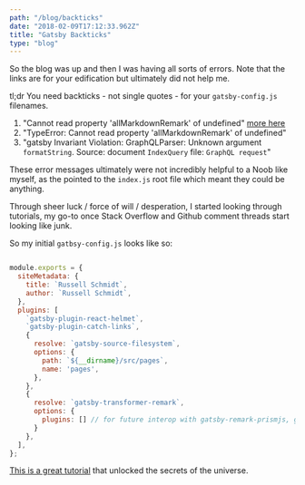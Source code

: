 ```yaml
---
path: "/blog/backticks"
date: "2018-02-09T17:12:33.962Z"
title: "Gatsby Backticks"
type: "blog"
---
```


So the blog was up and then I was having all sorts of errors. Note that the links are for your edification but ultimately did not help me.

tl;dr
You need backticks - not single quotes - for your `gatsby-config.js` filenames.

1. "Cannot read property 'allMarkdownRemark' of undefined" [more here](https://github.com/DSchau/gatsby-blog-starter-kit/issues/9)
2. "TypeError: Cannot read property 'allMarkdownRemark' of undefined"
3. "gatsby Invariant Violation: GraphQLParser: Unknown argument `formatString`. Source: document `IndexQuery` file: `GraphQL request`"

These error messages ultimately were not incredibly helpful to a Noob like myself, as the pointed to the `index.js` root file which meant they could be anything.

Through sheer luck / force of will / desperation, I started looking through tutorials, my go-to once Stack Overflow and Github comment threads start looking like junk.   

So my initial `gatbsy-config.js` looks like so:

```javascript

module.exports = {
  siteMetadata: {
    title: `Russell Schmidt`,
    author: `Russell Schmidt`,
  },
  plugins: [
    `gatsby-plugin-react-helmet`,
    `gatsby-plugin-catch-links`,
    {
      resolve: `gatsby-source-filesystem`,
      options: {
        path: `${__dirname}/src/pages`,
        name: 'pages',
      },
    },
    {
      resolve: `gatsby-transformer-remark`,
      options: {
        plugins: [] // for future interop with gatsby-remark-prismjs, gatsby-remark-copy-linked-files, gatsby-remark-images
      }
    },
  ],
};

```

[This is a great tutorial](https://medium.freecodecamp.org/how-to-build-a-react-and-gatsby-powered-blog-in-about-10-minutes-625c35c06481) that unlocked the secrets of the universe.
